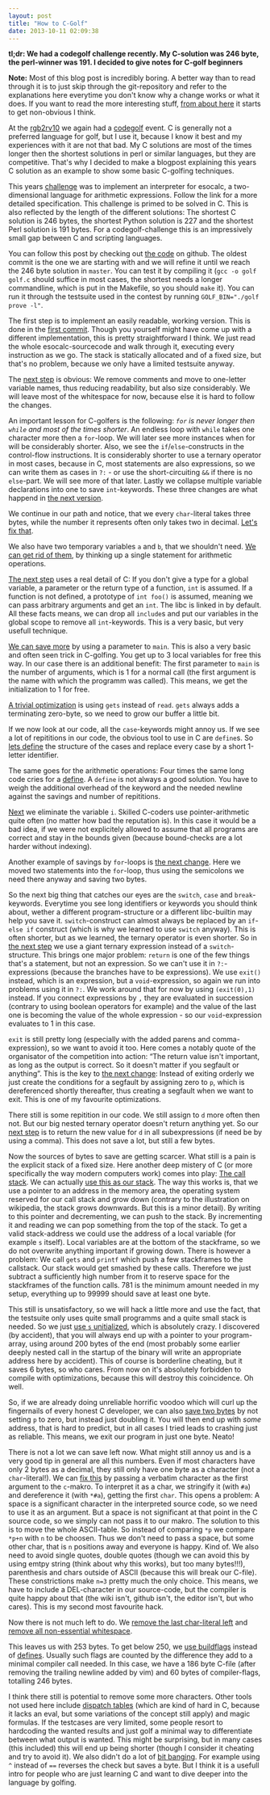 ```yaml
---
layout: post
title: "How to C-Golf"
date: 2013-10-11 02:09:38
---
```


**tl;dr: We had a codegolf challenge recently. My C-solution was 246 byte, the
perl-winner was 191. I decided to give notes for C-golf beginners**

**Note:** Most of this blog post is incredibly boring. A better way than to
read through it is to just skip through the git-repository and refer to the
explanations here everytime you don't know why a change works or what it
does. If you want to read the more interesting stuff, [from about
here](#interesting) it starts to get non-obvious I think.

At the [rgb2rv10](http://rgb2r.noname-ev.de/) we again had a
[codegolf](https://en.wikipedia.org/wiki/Code_golf) event. C is generally not a
preferred language for golf, but I use it, because I know it best and my
experiences with it are not that bad. My C solutions are most of the times
longer then the shortest solutions in perl or similar languages, but they are
competitive. That's why I decided to make a blogpost explaining this years C
solution as an example to show some basic C-golfing techniques.

This years [challenge](https://www.noname-ev.de/w/Codegolf/RGB2Rv10) was to
implement an interpreter for esocalc, a two-dimensional language for arithmetic
expressions. Follow the link for a more detailed specification. This challenge
is primed to be solved in C. This is also reflected by the length of the
different solutions: The shortest C solution is 246 bytes, the shortest Python
solution is 227 and the shortest Perl solution is 191 bytes. For a
codegolf-challenge this is an impressively small gap between C and scripting
languages.

You can follow this post by checking out [the code](https://github.com/Merovius/cgolf)
on github. The oldest commit is the one we are starting with and we will refine
it until we reach the 246 byte solution in `master`. You can test it by
compiling it (`gcc -o golf golf.c` should suffice in most cases, the shortest
needs a longer commandline, which is put in the Makefile, so you should `make`
it). You can run it through the testsuite used in the contest by running
`GOLF_BIN="./golf prove -l"`.

The first step is to implement an easily readable, working version. This is
done in the
[first commit](https://github.com/Merovius/cgolf/blob/e3dc46c7c88f740c6b4eb671cd3b987061797529/golf.c).
Though you yourself might have come up with a different implementation, this is
pretty straightforward I think. We just read the whole esocalc-sourcecode and
walk through it, executing every instruction as we go. The stack is statically
allocated and of a fixed size, but that's no problem, because we only have a
limited testsuite anyway.

The [next step](https://github.com/Merovius/cgolf/blob/38e6ffceb633615f48d0a9d25a391abf5228c35c/golf.c)
is obvious: We remove comments and move to one-letter variable names, thus
reducing readability, but also size considerably. We will leave most of the
whitespace for now, because else it is hard to follow the changes.

An important lesson for C-golfers is the following: *`for` is never longer then
`while` and most of the times shorter*. An endless loop with `while` takes one
character more then a `for`-loop. We will later see more instances when for will
be considerably shorter. Also, we see the `if`/`else`-constructs in the
control-flow instructions. It is considerably shorter to use a ternary operator
in most cases, because in C, most statements are also expressions, so we can
write them as cases in `?:` - or use the short-circuiting `&&` if there is no
`else`-part. We will see more of that later. Lastly we collapse multiple
variable declarations into one to save `int`-keywords. These three changes are
what happend in [the next version](https://github.com/Merovius/cgolf/blob/004b45da976b3d1aab23e1b5ed3b9ff87b002895/golf.c).

We continue in our path and notice, that we every `char`-literal takes three
bytes, while the number it represents often only takes two in decimal.
[Let's fix that](https://github.com/Merovius/cgolf/blob/eb5227716869399d62f12dcfc07c7e42094782b7/golf.c).

We also have two temporary variables `a` and `b`, that we shouldn't need.
[We can get rid of them](https://github.com/Merovius/cgolf/blob/eb5227716869399d62f12dcfc07c7e42094782b7/golf.c),
by thinking up a single statement for arithmetic operations.

[The next step](https://github.com/Merovius/cgolf/blob/f0af3799d6c5ee3c30a1f43dd5c89523f2619759/golf.c)
uses a real detail of C: If you don't give a type for a global variable, a
parameter or the return type of a function, `int` is assumed. If a function is
not defined, a prototype of `int foo()` is assumed, meaning we can pass
arbitrary arguments and get an `int`. The libc is linked in by default. All
these facts means, we can drop all `include`s and put our variables in the
global scope to remove all `int`-keywords. This is a very basic, but very
usefull technique.

[We can save more](https://github.com/Merovius/cgolf/blob/17f305a0091651c03bb9e86e6ee9332f72138c04/golf.c)
by using a parameter to `main`. This is also a very basic and often seen trick
in C-golfing. You get up to 3 local variables for free this way. In our case
there is an additional benefit: The first parameter to `main` is the number of
arguments, which is 1 for a normal call (the first argument is the name with
which the programm was called). This means, we get the initialization to 1 for
free.

[A trivial optimization](https://github.com/Merovius/cgolf/blob/f3957253031431ec25f8d4f68c10ca1b4dcfd4ed/golf.c)
is using `gets` instead of `read`. `gets` always adds a terminating zero-byte,
so we need to grow our buffer a little bit.

If we now look at our code, all the `case`-keywords might annoy us. If we see
a lot of repititions in our code, the obvious tool to use in C are `define`s. So
[lets define](https://github.com/Merovius/cgolf/blob/fed1a817b88072dc5d27d8ae4dc772da8518ee5d/golf.c)
the structure of the cases and replace every case by a short 1-letter identifier.

The same goes for the arithmetic operations: Four times the same long code cries
for a [define](https://github.com/Merovius/cgolf/blob/9de0b6f05fc52e5c08829bcf6d60a83c6756fba2/golf.c).
A `define` is not always a good solution. You have to weigh the additional
overhead of the keyword and the needed newline against the savings and number
of repititions.

[Next](https://github.com/Merovius/cgolf/blob/ec654b1a11012a7820807cd29fe65a6427f300d4/golf.c)
we eliminate the variable `i`. Skilled C-coders use pointer-arithmetic quite
often (no matter how bad the reputation is). In this case it would be a bad
idea, if we were not explicitely allowed to assume that all programs are
correct and stay in the bounds given (because bound-checks are a lot harder
without indexing).

Another example of savings by `for`-loops is
[the next change](https://github.com/Merovius/cgolf/blob/6a10cb1480e1ca6cdc61bd628d8cb2f4d365a699/golf.c).
Here we moved two statements into the `for`-loop, thus using the semicolons we
need there anyway and saving two bytes.

So the next big thing that catches our eyes are the `switch`, `case` and
`break`-keywords. Everytime you see long identifiers or keywords you should
think about, wether a different program-structure or a different libc-builtin
may help you save it. `switch`-construct can almost always be replaced by an
`if`-`else if` construct (which is why we learned to use `switch` anyway). This
is often shorter, but as we learned, the ternary operator is even shorter. So in
[the next step](https://github.com/Merovius/cgolf/blob/7d506e18324daf3d6d98e25682321c19c7bef781/golf.c)
we use a giant ternary expression instead of a `switch`-structure. This brings
one major problem: `return` is one of the few things that's a statement, but
not an expression. So we can't use it in `?:`-expressions (because the branches
have to be expressions). We use `exit()` instead, which is an expression, but a
`void`-expression, so again we run into problems using it in `?:`. We work
around that for now by using `(exit(0),1)` instead. If you connect expressions
by `,` they are evaluated in succession (contrary to using boolean operators
for example) and the value of the last one is becoming the value of the whole
expression - so our `void`-expression evaluates to 1 in this case.

<a id="interesting"></a>
`exit` is still pretty long (especially with the added parens and
comma-expression), so we want to avoid it too. Here comes a notably quote of
the organisator of the competition into action: “The return value isn't
important, as long as the output is correct. So it doesn't matter if you
segfault or anything”. This is the key to
[the next change](https://github.com/Merovius/cgolf/blob/4272ca2a181e8f50c1645b793c7a1338f9ff1502/golf.c):
Instead of exiting orderly we just create the conditions for a segfault by
assigning zero to `p`, which is dereferenced shortly thereafter, thus creating
a segfault when we want to exit. This is one of my favourite optimizations.

There still is some repitition in our code. We still assign to `d` more often
then not. But our big nested ternary operator doesn't return anything yet. So our
[next step](https://github.com/Merovius/cgolf/blob/bb1b73fdfd4be6a75ebc47046af7b9af06ff80fe/golf.c)
is to return the new value for `d` in all subexpressions (if need be by using a
comma). This does not save a lot, but still a few bytes.

Now the sources of bytes to save are getting scarcer. What still is a pain is
the explicit stack of a fixed size. Here another deep mistery of C (or more
specifically the way modern computers work)  comes into play:
[The call stack](https://en.wikipedia.org/wiki/Call_stack). We can actually
[use this as our stack](https://github.com/Merovius/cgolf/blob/9e3bb16915752e237b52c2e7107c6aa118f00c87/golf.c).
The way this works is, that we use a pointer to an address in the memory area,
the operating system reserved for our call stack and grow down (contrary to the
illustration on wikipedia, the stack grows downwards. But this is a minor
detail). By writing to this pointer and decrementing, we can push to the stack.
By incrementing it and reading we can pop something from the top of the stack.
To get a valid stack-address we could use the address of a local variable (for
example `s` itself). Local variables are at the bottom of the stackframe, so we
do not overwrite anything important if growing down. There is however a
problem: We call `gets` and `printf` which push a few stackframes to the
callstack. Our stack would get smashed by these calls. Therefore we just
subtract a sufficiently high number from it to reserve space for the
stackframes of the function calls. 781 is the minimum amount needed in my
setup, everything up to 99999 should save at least one byte.

This still is unsatisfactory, so we will hack a little more and use the fact,
that the testsuite only uses quite small programms and a quite small stack is
needed. So we just
[use `s` unitialized](https://github.com/Merovius/cgolf/blob/cf3b25d16a63367a6262aac6a01ef0e8db3b2802/golf.c),
which is absolutely crazy. I discovered (by accident), that you will always end
up with a pointer to your program-array, using around 200 bytes of the end
(most probably some earlier deeply nested call in the startup of the binary
will write an appropriate address here by accident). This of course is
borderline cheating, but it saves 6 bytes, so who cares. From now on it's
absolutely forbidden to compile with optimizations, because this will destroy
this coincidence. Oh well.

So, if we are already doing unreliable horrific voodoo which will curl up the
fingernails of every honest C developer, we can also
[save two bytes](https://github.com/Merovius/cgolf/blob/8632848f60ebec3691165f5c6aab2fa7280ecc7e/golf.c)
by not setting `p` to zero, but instead just doubling it. You will then end up
with *some* address, that is hard to predict, but in all cases I tried leads to
crashing just as reliable. This means, we exit our program in just one byte. Neato!

There is not a lot we can save left now. What might still annoy us and is a
very good tip in general are all this numbers. Even if most characters have
only 2 bytes as a decimal, they still only have one byte as a character (not a
`char`-literal!). We can
[fix this](https://github.com/Merovius/cgolf/blob/4ace9e5ed8d0cb2803bc2dc6ae8ac61ce860e2f2/golf.c)
by passing a verbatim character as the first argument to the `c`-makro. To
interpret it as a char, we stringify it (with `#a`) and dereference it (with
`*#a`), getting the first `char`. This opens a problem: A space is a
significant character in the interpreted source code, so we need to use it as
an argument. But a space is not significant at that point in the C source code,
so we simply can not pass it to our makro. The solution to this is to move the
whole ASCII-table. So instead of comparing `*p` we compare `*p+n` with `n` to
be choosen. Thus we don't need to pass a space, but some other char, that is
`n` positions away and everyone is happy. Kind of. We also need to avoid single
quotes, double quotes (though we can avoid this by using emtpy string (think
about why this works), but too many bytes!!!), parenthesis and chars outside of
ASCII (because this will break our C-file). These constrictions make `n=3`
pretty much the only choice. This means, we have to include a DEL-character in
our source-code, but the compiler is quite happy about that (the wiki isn't,
github isn't, the editor isn't, but who cares). This is my second most favourite hack.

Now there is not much left to do. We
[remove the last char-literal left](https://github.com/Merovius/cgolf/blob/4024652da1ce91f8158db0f0393cb34b1811f318/golf.c) and
[remove all non-essential whitespace](https://github.com/Merovius/cgolf/blob/1179338363fc46acb50fbf5770e5a829331b716c/golf.c).

This leaves us with 253 bytes. To get below 250, we
[use buildflags](https://github.com/Merovius/cgolf/blob/8f5dea4fe2f8bef86f9aac3b29953317d7861624/Makefile)
instead of
[defines](https://github.com/Merovius/cgolf/blob/8f5dea4fe2f8bef86f9aac3b29953317d7861624/golf.c).
Usually such flags are counted by the difference they add to a minimal compiler
call needed. In this case, we have a 186 byte C-file (after removing the
trailing newline added by vim) and 60 bytes of compiler-flags, totalling 246
bytes.

I think there still is potential to remove some more characters. Other tools
not used here include
[dispatch tables](https://en.wikipedia.org/wiki/Dispatch_table)
(which are kind of hard in C, because it lacks an eval, but some variations of
the concept still apply) and magic formulas. If the testcases are very limited,
some people resort to hardcoding the wanted results and just golf a minimal way
to differentiate between what output is wanted. This might be surprising, but
in many cases (this included) this will end up being shorter (though I consider
it cheating and try to avoid it). We also didn't do a lot of
[bit banging](https://en.wikipedia.org/wiki/Bit_banging). For example using `^`
instead of `==` reverses the check but saves a byte. But I think it is a
usefull intro for people who are just learning C and want to dive deeper into
the language by golfing.
